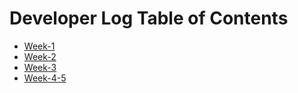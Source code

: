 # Developer Log Table of Contents

- [Week-1](week-1/README.md)
- [Week-2](week-2/README.md)
- [Week-3](week-3/README.md)
- [Week-4-5](week-4-5/README.md)



